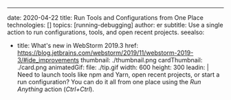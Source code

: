 ---
date: 2020-04-22
title: Run Tools and Configurations from One Place
technologies: []
topics: [running-debugging]
author: er
subtitle: Use a single action to run configurations, tools, and open recent projects.
seealso:
- title: What's new in WebStorm 2019.3
  href: https://blog.jetbrains.com/webstorm/2019/11/webstorm-2019-3/#ide_improvements
thumbnail: ./thumbnail.png
cardThumbnail: ./card.png
animatedGif:
  file: ./tip.gif
  width: 600
  height: 300
leadin: |
 Need to launch tools like npm and Yarn, open recent projects, or start a run configuration? You can do it all from one place using the *Run Anything* action (*Ctrl+Ctrl*).
